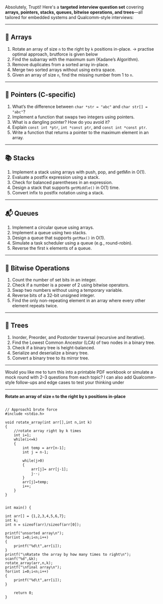 Absolutely, Trupti! Here's a **targeted interview question set** covering **arrays, pointers, stacks, queues, bitwise operations, and trees**—all tailored for embedded systems and Qualcomm-style interviews:

---

## 🔢 **Arrays**

1. Rotate an array of size `n` to the right by `k` positions in-place. -> practise optimal approach, brutforce is given below
2. Find the subarray with the maximum sum (Kadane’s Algorithm).
3. Remove duplicates from a sorted array in-place.
4. Merge two sorted arrays without using extra space.
5. Given an array of size `n`, find the missing number from 1 to `n`.

---

## 🧭 **Pointers (C-specific)**

1. What’s the difference between `char *str = "abc"` and `char str[] = "abc"`?
2. Implement a function that swaps two integers using pointers.
3. What is a dangling pointer? How do you avoid it?
4. Explain `const int *ptr`, `int *const ptr`, and `const int *const ptr`.
5. Write a function that returns a pointer to the maximum element in an array.

---

## 📚 **Stacks**

1. Implement a stack using arrays with push, pop, and getMin in O(1).
2. Evaluate a postfix expression using a stack.
3. Check for balanced parentheses in an expression.
4. Design a stack that supports `getMiddle()` in O(1) time.
5. Convert infix to postfix notation using a stack.

---

## 📬 **Queues**

1. Implement a circular queue using arrays.
2. Implement a queue using two stacks.
3. Design a queue that supports `getMax()` in O(1).
4. Simulate a task scheduler using a queue (e.g., round-robin).
5. Reverse the first `k` elements of a queue.

---

## 🧮 **Bitwise Operations**

1. Count the number of set bits in an integer.
2. Check if a number is a power of 2 using bitwise operators.
3. Swap two numbers without using a temporary variable.
4. Reverse bits of a 32-bit unsigned integer.
5. Find the only non-repeating element in an array where every other element repeats twice.

---

## 🌳 **Trees**

1. Inorder, Preorder, and Postorder traversal (recursive and iterative).
2. Find the Lowest Common Ancestor (LCA) of two nodes in a binary tree.
3. Check if a binary tree is height-balanced.
4. Serialize and deserialize a binary tree.
5. Convert a binary tree to its mirror tree.

---

Would you like me to turn this into a printable PDF workbook or simulate a mock round with 2–3 questions from each topic? I can also add Qualcomm-style follow-ups and edge cases to test your thinking under 


-------------------------------------------------------------------------------------------------------------------------------------------------------
**Rotate an array of size `n` to the right by `k` positions in-place**
```

// Approach1 brute force
#include <stdio.h>

void rotate_array(int arr[],int n,int k)
{
    //rotate array right by k times
    int i=1;
    while(i<=k)
    {
        int temp = arr[n-1];
        int j = n-1;
        
        while(j>0)
        {
            arr[j]= arr[j-1];
            j--;
        }
        arr[j]=temp;
        i++;
    }
}


int main() {

int arr[] = {1,2,3,4,5,6,7};
int k;
int n = sizeof(arr)/sizeof(arr[0]);

printf("unsorted array\n");
for(int i=0;i<n;i++)
{
    printf("%d\t",arr[i]);
}
printf("\nRatate the array by how many times to right\n");
scanf("%d",&k);
rotate_array(arr,n,k);
printf("\nfinal array\n");
for(int i=0;i<n;i++)
{
    printf("%d\t",arr[i]);
}

    return 0;
}
```
